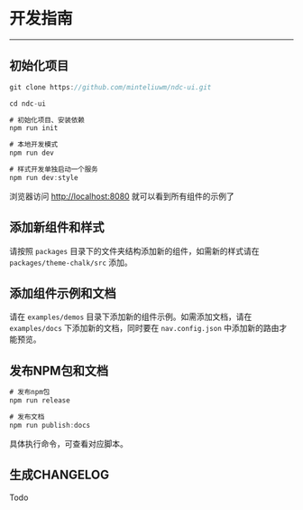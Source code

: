 # 开发指南
<!-- {.md} -->

----
<!-- {.md} -->

## 初始化项目
<!-- {.md} -->

```js
git clone https://github.com/minteliuwm/ndc-ui.git

cd ndc-ui

# 初始化项目、安装依赖
npm run init

# 本地开发模式
npm run dev

# 样式开发单独启动一个服务
npm run dev:style

```
<!-- {.md} -->

浏览器访问<!-- {.md} --> [http://localhost:8080](http://localhost:8080)<!-- {.md} --> 就可以看到所有组件的示例了

## 添加新组件和样式
<!-- {.md} -->
请按照<!-- {.md} --> `packages` 目录下的文件夹结构添加新的组件，如需新的样式请在 `packages/theme-chalk/src` 添加。

## 添加组件示例和文档
<!-- {.md} -->
请在<!-- {.md} --> `examples/demos` 目录下添加新的组件示例。如需添加文档，请在 `examples/docs` 下添加新的文档，同时要在 `nav.config.json` 中添加新的路由才能预览。

## 发布NPM包和文档
<!-- {.md} -->
```js
# 发布npm包
npm run release

# 发布文档
npm run publish:docs
```
<!-- {.md} -->
具体执行命令，可查看对应脚本。
<!-- {.md} -->

## 生成CHANGELOG
<!-- {.md} -->
Todo
<!-- {.md} -->